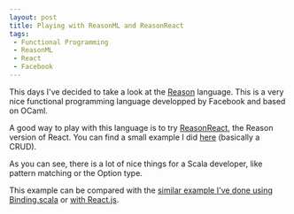 ```yaml
---
layout: post
title: Playing with ReasonML and ReasonReact
tags:
 - Functional Programming
 - ReasonML
 - React
 - Facebook
---
```


This days I've decided to take a look at the [Reason](https://reasonml.github.io/) language. This is a very nice functional programming language developped by Facebook and based on OCaml.

A good way to play with this language is to try [ReasonReact](https://reasonml.github.io/reason-react/), the Reason version of React.
You can find a small example I did [here](https://repl.it/@Loic_D/reasonReactLearn-List) (basically a CRUD).

As you can see, there is a lot of nice things for a Scala developer, like pattern matching or the Option type.

This example can be compared with the [similar example I've done using Binding.scala](http://loicdescotte.github.io/posts/binding-scalajs/) or [with React.js](https://codepen.io/loicd/pen/RKJryq).
